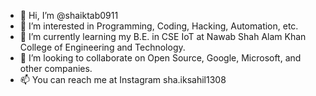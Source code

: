 - 👋 Hi, I’m @shaiktab0911
- 👀 I’m interested in Programming, Coding, Hacking, Automation, etc.
- 🌱 I’m currently learning my B.E. in CSE IoT at Nawab Shah Alam Khan College of Engineering and Technology.
- 💞️ I’m looking to collaborate on Open Source, Google, Microsoft, and other companies.
- 📫 You can reach me at Instagram sha.iksahil1308

<!---
shaiktab0911/shaiktab0911 is a ✨ special ✨ repository because its `README.md` (this file) appears on your GitHub profile.
You can click the Preview link to take a look at your changes.
--->

